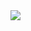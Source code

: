 <!-- Visitors show banner -->
<img align="right" src="https://visitor-badge.laobi.icu/badge?page_id=TayabGhafor.Web-Development" />
<br/>
<!-- Banner -->
<div align="center">
<a href="https://icons8.com/illustrations/author/zD2oqC8lLBBA">
</div>

